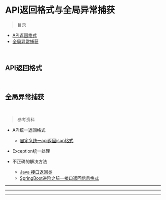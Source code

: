 # API返回格式与全局异常捕获

> 目录

* [API返回格式](#API返回格式)
* [全局异常捕获](#全局异常捕获)

<br>

## API返回格式


<br>




## 全局异常捕获

<br>










>参考资料

* API统一返回格式
    * [自定义统一api返回json格式](https://www.cnblogs.com/minsons/p/7101788.html)


* Exception统一处理

* 不正确的解决方法
    * [Java 接口返回类](https://www.jianshu.com/p/d8f2939d6a36)
    * [SpringBoot进阶之统一接口返回信息格式](http://blog.csdn.net/tiegenz/article/details/78231993)



*** 

---


___

